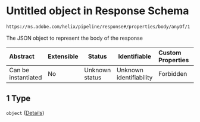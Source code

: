 # Untitled object in Response Schema

```txt
https://ns.adobe.com/helix/pipeline/response#/properties/body/anyOf/1
```

The JSON object to represent the body of the response


| Abstract            | Extensible | Status         | Identifiable            | Custom Properties | Additional Properties | Access Restrictions | Defined In                                                            |
| :------------------ | ---------- | -------------- | ----------------------- | :---------------- | --------------------- | ------------------- | --------------------------------------------------------------------- |
| Can be instantiated | No         | Unknown status | Unknown identifiability | Forbidden         | Allowed               | none                | [response.schema.json\*](response.schema.json "open original schema") |

## 1 Type

`object` ([Details](response-properties-body-anyof-1.md))
